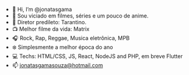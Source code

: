 - 👋 Hi, I’m @jonatasgama
- 👀 Sou viciado em filmes, séries e um pouco de anime.
- :movie_camera: Diretor predileto: Tarantino.
- :tv: Melhor filme da vida: Matrix
- :headphones: Rock, Rap, Reggae, Musica eletrônica, MPB
- :snowflake: Simplesmente a melhor época do ano
- :computer: Techs: HTML/CSS, JS, React, NodeJS and PHP, em breve Flutter
- 📫 jonatasgamasouza@hotmail.com

<!---
jonatasgama/jonatasgama is a ✨ special ✨ repository because its `README.md` (this file) appears on your GitHub profile.
You can click the Preview link to take a look at your changes.
--->
